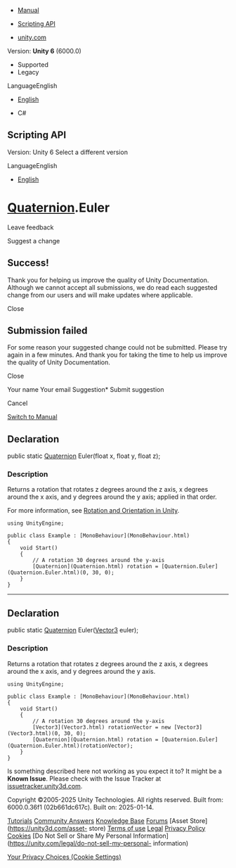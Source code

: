 [ ]()

  * [Manual](../Manual/index.html)
  * [Scripting API](../ScriptReference/index.html)

  * [unity.com](https://unity.com/)

Version: **Unity 6** (6000.0)

  * Supported
  * Legacy

LanguageEnglish

  * [English]()

  * C#

[ ](https://docs.unity3d.com)

## Scripting API

Version: Unity 6 Select a different version

LanguageEnglish

  * [English]()

#  [Quaternion](Quaternion.html).Euler

Leave feedback

Suggest a change

## Success!

Thank you for helping us improve the quality of Unity Documentation. Although
we cannot accept all submissions, we do read each suggested change from our
users and will make updates where applicable.

Close

## Submission failed

For some reason your suggested change could not be submitted. Please <a>try
again</a> in a few minutes. And thank you for taking the time to help us
improve the quality of Unity Documentation.

Close

Your name Your email Suggestion* Submit suggestion

Cancel

[Switch to Manual](../Manual/class-Quaternion.html "Go to Quaternion Component
in the Manual")

## Declaration

public static [Quaternion](Quaternion.html) Euler(float x, float y, float z);

### Description

Returns a rotation that rotates z degrees around the z axis, x degrees around
the x axis, and y degrees around the y axis; applied in that order.

For more information, see [Rotation and Orientation in
Unity](../Manual/QuaternionAndEulerRotationsInUnity.html).

    
    
    using UnityEngine;  
      
    public class Example : [MonoBehaviour](MonoBehaviour.html)
    {
        void Start()
        {
            // A rotation 30 degrees around the y-axis
            [Quaternion](Quaternion.html) rotation = [Quaternion.Euler](Quaternion.Euler.html)(0, 30, 0);
        }
    }
    

* * *

## Declaration

public static [Quaternion](Quaternion.html) Euler([Vector3](Vector3.html)
euler);

### Description

Returns a rotation that rotates z degrees around the z axis, x degrees around
the x axis, and y degrees around the y axis.

    
    
    using UnityEngine;  
      
    public class Example : [MonoBehaviour](MonoBehaviour.html)
    {
        void Start()
        {
            // A rotation 30 degrees around the y-axis
            [Vector3](Vector3.html) rotationVector = new [Vector3](Vector3.html)(0, 30, 0);
            [Quaternion](Quaternion.html) rotation = [Quaternion.Euler](Quaternion.Euler.html)(rotationVector);
        }
    }
    

Is something described here not working as you expect it to? It might be a
**Known Issue**. Please check with the Issue Tracker at
[issuetracker.unity3d.com](https://issuetracker.unity3d.com).

Copyright ©2005-2025 Unity Technologies. All rights reserved. Built from:
6000.0.36f1 (02b661dc617c). Built on: 2025-01-14.

[Tutorials](https://unity3d.com/learn) [Community
Answers](https://answers.unity3d.com) [Knowledge
Base](https://support.unity3d.com/hc/en-us)
[Forums](https://forum.unity3d.com) [Asset Store](https://unity3d.com/asset-
store) [Terms of use](https://docs.unity3d.com/Manual/TermsOfUse.html)
[Legal](https://unity.com/legal) [Privacy
Policy](https://unity.com/legal/privacy-policy)
[Cookies](https://unity.com/legal/cookie-policy) [Do Not Sell or Share My
Personal Information](https://unity.com/legal/do-not-sell-my-personal-
information)

[Your Privacy Choices (Cookie Settings)](javascript:void\(0\);)

